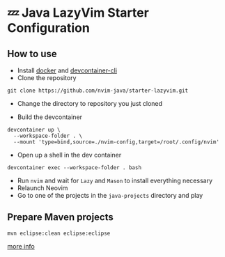 # 💤 Java LazyVim Starter Configuration

## How to use

- Install [docker](https://www.docker.com/get-started/) and [devcontainer-cli](https://github.com/devcontainers/cli?tab=readme-ov-file#npm-install)
- Clone the repository

```shell
git clone https://github.com/nvim-java/starter-lazyvim.git
```

- Change the directory to repository you just cloned

- Build the devcontainer

```shell
devcontainer up \
  --workspace-folder . \
  --mount 'type=bind,source=./nvim-config,target=/root/.config/nvim'
```

- Open up a shell in the dev container

```shell
devcontainer exec --workspace-folder . bash
```

- Run `nvim` and wait for `Lazy` and `Mason` to install everything necessary
- Relaunch Neovim
- Go to one of the projects in the `java-projects` directory and play

## Prepare Maven projects

```shell
mvn eclipse:clean eclipse:eclipse
```

[more info](https://github.com/nvim-java/nvim-java/wiki/Q-&-A#no_entry-lsp-doesnt-work-on-maven-projects)
